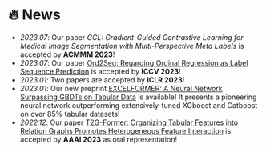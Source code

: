 # 🔥 News
- *2023.07*: Our paper *GCL: Gradient-Guided Contrastive Learning for Medical Image Segmentation with Multi-Perspective Meta Labels* is accepted by **ACMMM 2023**!
- *2023.07*: Our paper [Ord2Seq: Regarding Ordinal Regression as Label Sequence Prediction](https://arxiv.org/pdf/2307.09004.pdf) is accepted by **ICCV 2023**!
- *2023.01*: Two papers are accepted by **ICLR 2023**!
- *2023.01*: Our new preprint [EXCELFORMER: A Neural Network Surpassing GBDTs on Tabular Data](https://arxiv.org/pdf/2301.02819.pdf) is available! It presents a pioneering neural network outperforming extensively-tuned XGboost and Catboost on over 85% tabular datasets! 
- *2022.12*: Our paper [T2G-Former: Organizing Tabular Features into Relation Graphs Promotes Heterogeneous Feature Interaction](https://arxiv.org/pdf/2211.16887.pdf) is accepted by **AAAI 2023** as oral representation!
